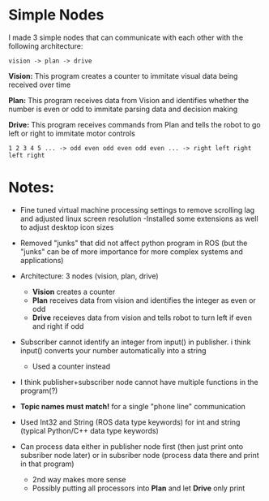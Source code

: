 # Simple Nodes

I made 3 simple nodes that can communicate with each other with the following architecture:

`
vision -> plan -> drive
`

**Vision:** This program creates a counter to immitate visual data being received over time

**Plan:** This program receives data from Vision and identifies whether the number is even or odd to immitate parsing data and decision making

**Drive:** This program receives commands from Plan and tells the robot to go left or right to immitate motor controls

`
1 2 3 4 5 ... -> odd even odd even odd even ... -> right left right left right
`

# Notes:

- Fine tuned virtual machine processing settings to remove scrolling lag and adjusted linux screen resolution
	-Installed some extensions as well to adjust desktop icon sizes

- Removed "junks" that did not affect python program in ROS (but the "junks" can be of more importance for more complex systems and applications)

- Architecture: 3 nodes (vision, plan, drive)
	- **Vision** creates a counter
	- **Plan** receives data from vision and identifies the integer as even or odd
	- **Drive** receieves data from vision and tells robot to turn left if even and right if odd

- Subscriber cannot identify an integer from input() in publisher. i think input() converts your number automatically into a string
	- Used a counter instead

- I think publisher+subscriber node cannot have multiple functions in the program(?)

- **Topic names must match!** for a single "phone line" communication

- Used Int32 and String (ROS data type keywords) for int and string (typical Python/C++ data type keywords)

- Can process data either in publisher node first (then just print onto subsriber node later) or in subsriber node (process data there and print in that program)
	- 2nd way makes more sense
	- Possibly putting all processors into **Plan** and let **Drive** only print
